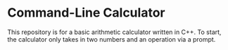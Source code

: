 # Command-Line Calculator

This repository is for a basic arithmetic calculator written in C++. To start, the calculator only takes in two numbers and an operation via a prompt.
